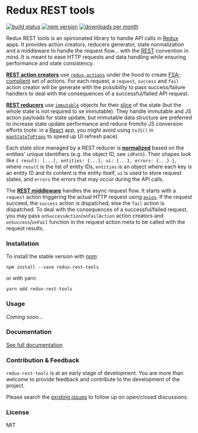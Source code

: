 # Redux REST tools

[![build status](https://img.shields.io/travis/ocolot/redux-rest-tools.svg)](https://travis-ci.org/ocolot/redux-rest-tools)
[![npm version](https://img.shields.io/npm/v/redux-rest-tools.svg)](https://www.npmjs.com/package/redux-rest-tools)
[![downloads per month](https://img.shields.io/npm/dm/redux-rest-tools.svg)](https://www.npmjs.com/package/redux-rest-tools)

Redux REST tools is an opinionated library to handle API calls in [Redux](http://redux.js.org) apps. It provides action creators, reducers generator, state normalization and a middleware to handle the request flow... with the [REST](https://en.wikipedia.org/wiki/Representational_state_transfer) convention in mind. It is meant to ease HTTP requests and data handling while ensuring performance and state consistency.

[**REST action creators**](/docs/api/actions/README.md) use [`redux-actions`](https://github.com/acdlite/redux-actions) under the hood to create [FSA-complient](https://github.com/acdlite/flux-standard-action) set of actions. For each request, a `request`, `success` and `fail` action creator will be generate with the possibility to pass success/failure handlers to deal with the consequences of a successful/failed API request.

[**REST reducers**](/docs/api/reducers/README.md) use [`immutable`](http://facebook.github.io/immutable-js) objects for their [slice](http://redux.js.org/docs/faq/Reducers.html) of the state (but the whole state is not required to se immutable). They handle immutable and JS action payloads for state update, but immutable data structure are preferred to increase state update performance and reduce from/to JS conversion efforts (note: in a [React](https://facebook.github.io/react) app, you might avoid using `toJS()` in [`mapStateToProps`](https://github.com/reactjs/react-redux/blob/master/docs/api.md#connectmapstatetoprops-mapdispatchtoprops-mergeprops-options) to speed up UI refresh pace).

Each state slice managed by a REST reducer is [**normalized**](/docs/api/normalizer/README.md) based on the entities' unique identifiers (e.g. the object ID, see `idPath`). Their shapes look like `{ result: [...], entities: {...}, ui: {...}, errors: {...} }`, where `result` is the list of entity IDs, `entities` is an object where each key is an entity ID and its content is the entity itself, `ui` is used to store request states, and `errors` the errors that may occur during the API calls.

The [**REST middleware**](/docs/api/middleware/README.md) handles the async request flow. It starts with a `request` action triggering the actual HTTP request using [`axios`](https://github.com/mzabriskie/axios). If the request succeed, the `success` action is dispatched; else the `fail` action is dispatched. To deal with the consequences of a successful/failed request, you may pass `onSuccessAction`/`onFailAction` action creators and `onSuccess`/`onFail` function in the request action meta to be called with the request results.

### Installation

To install the stable version with [npm](https://www.npmjs.com/):

```
npm install --save redux-rest-tools
```

or with yarn:

```
yarn add redux-rest-tools
```

### Usage

_Coming soon..._

### Documentation

[See full documentation](https://ocolot.github.io/redux-rest-tools/)

### Contribution & Feedback

`redux-rest-tools` is at an early stage of development. You are more than welcome to provide feedback and contribute to the development of the project.

Please search the [existing issues](https://github.com/ocolot/redux-rest-tools/issues) to follow up on open/closed discussions.

### License

MIT
